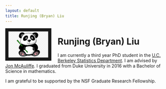 ```yaml
---
layout: default
title: Runjing (Bryan) Liu
---
```

<img src="images/panda.png" style="width:25%; border:10px solid; margin-right: 20px" align="left">

# Runjing (Bryan) Liu

I am currently a third year PhD student in the [U.C. Berkeley Statistics Department](https://statistics.berkeley.edu/). I am advised by [Jon McAuliffe](https://statistics.berkeley.edu/people/jon-mcauliffe-0). I graduated from Duke University in 2016 with a Bachelor of Science in mathematics. 

I am grateful to be supported by the NSF Graduate Research Fellowship. 
